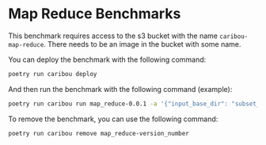 # Map Reduce Benchmarks

This benchmark requires access to the s3 bucket with the name `caribou-map-reduce`. There needs to be an image in the bucket with some name.

You can deploy the benchmark with the following command:

```bash
poetry run caribou deploy
```

And then run the benchmark with the following command (example):

```bash
poetry run caribou run map_reduce-0.0.1 -a '{"input_base_dir": "subset_256MB", "number_shards": 120, "input_file_size": 268435456}'
```

To remove the benchmark, you can use the following command:

```bash
poetry run caribou remove map_reduce-version_number
```
